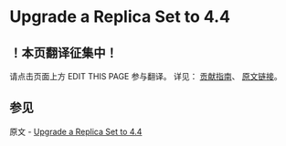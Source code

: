 # Upgrade a Replica Set to 4.4

## ！本页翻译征集中！

请点击页面上方 EDIT THIS PAGE 参与翻译。
详见：
[贡献指南]( https://github.com/JinMuInfo/MongoDB-Manual-zh/blob/master/CONTRIBUTING.md )、
[原文链接](  https://docs.mongodb.com/manual/release-notes/4.4-upgrade-replica-set/  )。

## 参见

原文 - [Upgrade a Replica Set to 4.4]( https://docs.mongodb.com/manual/release-notes/4.4-upgrade-replica-set/ )

